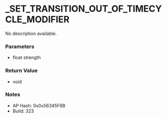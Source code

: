 # _SET_TRANSITION_OUT_OF_TIMECYCLE_MODIFIER

No description available.

### Parameters
* float strength

### Return Value
* void

### Notes
* AP Hash: 0x0x56345F6B
* Build: 323

